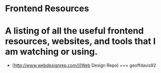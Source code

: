 # Frontend Resources
A listing of all the useful frontend resources, websites, and tools that I am watching or using.
===
* [http://www.webdesignrep.com/](Web Design Repo)
===
geoffdavis92
